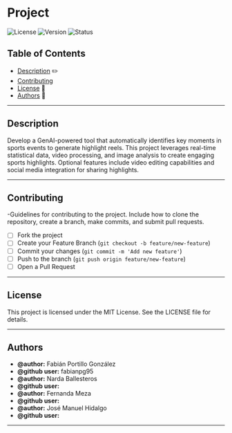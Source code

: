 # Project

![License](https://img.shields.io/badge/license-MIT-blue.svg)
![Version](https://img.shields.io/badge/version-1.0.0-brightgreen.svg)
![Status](https://img.shields.io/badge/status-active-success.svg)

## Table of Contents

- [Description](#description) :pencil2:
- [Contributing](#contributing)
- [License](#license) :page_with_curl:
- [Authors](#authors) :busts_in_silhouette:

___
## Description

Develop a GenAI-powered tool that automatically identifies key moments in sports events to generate highlight reels. This project leverages real-time statistical data, video processing, and image analysis to create engaging sports highlights. Optional features include video editing capabilities and social media integration for sharing highlights.

___
## Contributing

-Guidelines for contributing to the project. Include how to clone the repository, create a branch, make commits, and submit pull requests.

- [ ] Fork the project
- [ ] Create your Feature Branch (`git checkout -b feature/new-feature`)
- [ ] Commit your changes (`git commit -m 'Add new feature'`)
- [ ] Push to the branch (`git push origin feature/new-feature`)
- [ ] Open a Pull Request

___
## License
This project is licensed under the MIT License. See the LICENSE file for details.

___
## Authors

* **@author:** Fabián Portillo González 
* **@github user:** fabianpg95
* **@author:** Narda Ballesteros
* **@github user:** 
* **@author:** Fernanda Meza
* **@github user:** 
* **@author:** José Manuel Hidalgo
* **@github user:** 
___